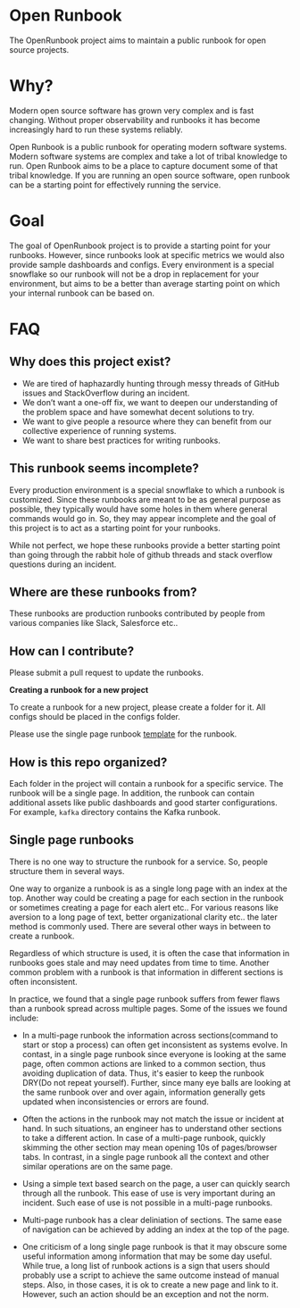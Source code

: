# Open Runbook

The OpenRunbook project aims to maintain a public runbook for open source projects.

# Why?
Modern open source software has grown very complex and is fast changing. Without proper observability and runbooks it has become increasingly hard to run these systems reliably.

Open Runbook is a public runbook for operating modern software systems. Modern software systems are complex and take a lot of tribal knowledge to run. Open Runbook aims to be a place to capture document some of that tribal knowledge. If you are running an open source software, open runbook can be a starting point for effectively running the service.

# Goal
The goal of OpenRunbook project is to provide a starting point for your runbooks. However, since runbooks look at specific metrics we would also provide sample dashboards and configs. Every environment is a special snowflake so our runbook will not be a drop in replacement for your environment, but aims to be a better than average starting point on which your internal runbook can be based on.


# FAQ

## Why does this project exist?
* We are tired of haphazardly hunting through messy threads of GitHub issues and StackOverflow during an incident.
* We don’t want a one-off fix, we want to deepen our understanding of the problem space and have somewhat decent solutions to try.
* We want to give people a resource where they can benefit from our collective experience of running systems.
* We want to share best practices for writing runbooks.

## This runbook seems incomplete?
Every production environment is a special snowflake to which a runbook is customized. Since these runbooks are meant to be as general purpose as possible, they typically would have some holes in them where general commands would go in. So, they may appear incomplete and the goal of this project is to act as a starting point for your runbooks.

While not perfect, we hope these runbooks provide a better starting point than going through the rabbit hole of github threads and stack overflow questions during an incident.

## Where are these runbooks from?
These runbooks are production runbooks contributed by people from various companies like Slack, Salesforce etc..

## How can I contribute? 
Please submit a pull request to update the runbooks. 

**Creating a runbook for a new project**

To create a runbook for a new project, please create a folder for it. All configs should be placed in the configs folder.

Please use the single page runbook [template](/template/runbook_template.md) for the runbook.

## How is this repo organized?

Each folder in the project will contain a runbook for a specific service. The runbook will be a single page. In addition, the runbook can contain additional assets like public dashboards and good starter configurations. For example, `kafka` directory contains the Kafka runbook. 

## Single page runbooks
There is no one way to structure the runbook for a service. So, people structure them in several ways.

One way to organize a runbook is as a single long page with an index at the top. Another way could be creating a page for each section in the runbook or sometimes creating a page for each alert etc.. For various reasons like aversion to a long page of text, better organizational clarity etc.. the later method is commonly used. There are several other ways in between to create a runbook.

Regardless of which structure is used, it is often the case that information in runbooks goes stale and may need updates from time to time. Another common problem with a runbook is that information in different sections is often inconsistent.

In practice, we found that a single page runbook suffers from fewer flaws than a runbook spread across multiple pages. Some of the issues we found include:

* In a multi-page runbook the information across sections(command to start or stop a process) can often get inconsistent as systems evolve. In contast, in a single page runbook since everyone is looking at the same page, often common actions are linked to a common section, thus avoiding duplication of data. Thus, it's easier to keep the runbook DRY(Do not repeat yourself). Further, since many eye balls are looking at the same runbook over and over again, information generally gets updated when inconsistencies or errors are found.

* Often the actions in the runbook may not match the issue or incident at hand. In such situations, an engineer has to understand other sections to take a different action. In case of a multi-page runbook, quickly skimming the other section may mean opening 10s of pages/browser tabs. In contrast, in a single page runbook all the context and other similar operations are on the same page.

* Using a simple text based search on the page, a user can quickly search through all the runbook. This ease of use is very important during an incident. Such ease of use is not possible in a multi-page runbooks.

* Multi-page runbook has a clear deliniation of sections. The same ease of navigation can be achieved by adding an index at the top of the page.

* One criticism of a long single page runbook is that it may obscure some useful information among information that may be some day useful. While true, a long list of runbook actions is a sign that users should probably use a script to achieve the same outcome instead of manual steps. Also, in those cases, it is ok to create a new page and link to it. However, such an action should be an exception and not the norm. 
